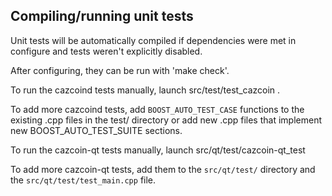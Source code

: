 Compiling/running unit tests
------------------------------------

Unit tests will be automatically compiled if dependencies were met in configure
and tests weren't explicitly disabled.

After configuring, they can be run with 'make check'.

To run the cazcoind tests manually, launch src/test/test_cazcoin .

To add more cazcoind tests, add `BOOST_AUTO_TEST_CASE` functions to the existing
.cpp files in the test/ directory or add new .cpp files that
implement new BOOST_AUTO_TEST_SUITE sections.

To run the cazcoin-qt tests manually, launch src/qt/test/cazcoin-qt_test

To add more cazcoin-qt tests, add them to the `src/qt/test/` directory and
the `src/qt/test/test_main.cpp` file.
